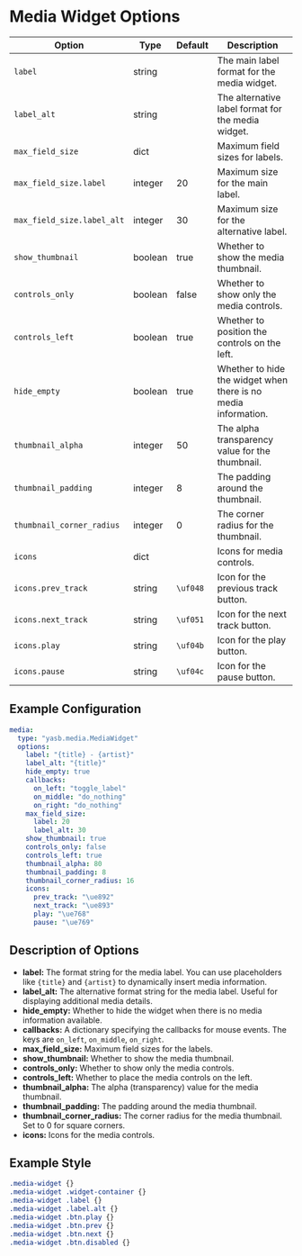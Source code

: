 # Media Widget Options

| Option                  | Type    | Default | Description                                                                 |
|-------------------------|---------|---------|-----------------------------------------------------------------------------|
| `label`                 | string  |         | The main label format for the media widget.                                 |
| `label_alt`             | string  |         | The alternative label format for the media widget.                          |
| `max_field_size`        | dict    |         | Maximum field sizes for labels.                                             |
| `max_field_size.label`  | integer | 20      | Maximum size for the main label.                                            |
| `max_field_size.label_alt` | integer | 30   | Maximum size for the alternative label.                                     |
| `show_thumbnail`        | boolean | true    | Whether to show the media thumbnail.                                        |
| `controls_only`         | boolean | false   | Whether to show only the media controls.                                    |
| `controls_left`         | boolean | true    | Whether to position the controls on the left.                               |
| `hide_empty`            | boolean | true    | Whether to hide the widget when there is no media information.              |
| `thumbnail_alpha`       | integer | 50      | The alpha transparency value for the thumbnail.                             |
| `thumbnail_padding`     | integer | 8       | The padding around the thumbnail.                                           |
| `thumbnail_corner_radius` | integer | 0     | The corner radius for the thumbnail.                                        |
| `icons`                 | dict    |         | Icons for media controls.                                                   |
| `icons.prev_track`      | string  | `\uf048`| Icon for the previous track button.                                         |
| `icons.next_track`      | string  | `\uf051`| Icon for the next track button.                                             |
| `icons.play`            | string  | `\uf04b`| Icon for the play button.                                                   |
| `icons.pause`           | string  | `\uf04c`| Icon for the pause button.                                                  |

## Example Configuration

```yaml
media:
  type: "yasb.media.MediaWidget"
  options:
    label: "{title} - {artist}"
    label_alt: "{title}"
    hide_empty: true
    callbacks:
      on_left: "toggle_label"
      on_middle: "do_nothing"
      on_right: "do_nothing"
    max_field_size:
      label: 20
      label_alt: 30
    show_thumbnail: true
    controls_only: false
    controls_left: true
    thumbnail_alpha: 80
    thumbnail_padding: 8
    thumbnail_corner_radius: 16
    icons:
      prev_track: "\ue892"
      next_track: "\ue893"
      play: "\ue768"
      pause: "\ue769"
```

## Description of Options
- **label:** The format string for the media label. You can use placeholders like `{title}` and `{artist}` to dynamically insert media information.
- **label_alt:** The alternative format string for the media label. Useful for displaying additional media details.
- **hide_empty:** Whether to hide the widget when there is no media information available.
- **callbacks:** A dictionary specifying the callbacks for mouse events. The keys are `on_left`, `on_middle`, `on_right`.
- **max_field_size:** Maximum field sizes for the labels.
- **show_thumbnail:** Whether to show the media thumbnail.
- **controls_only:** Whether to show only the media controls.
- **controls_left:** Whether to place the media controls on the left.
- **thumbnail_alpha:** The alpha (transparency) value for the media thumbnail.
- **thumbnail_padding:** The padding around the media thumbnail.
- **thumbnail_corner_radius:** The corner radius for the media thumbnail. Set to 0 for square corners.
- **icons:** Icons for the media controls.

## Example Style
```css
.media-widget {}
.media-widget .widget-container {}
.media-widget .label {}
.media-widget .label.alt {}
.media-widget .btn.play {}
.media-widget .btn.prev {}
.media-widget .btn.next {}
.media-widget .btn.disabled {}
```